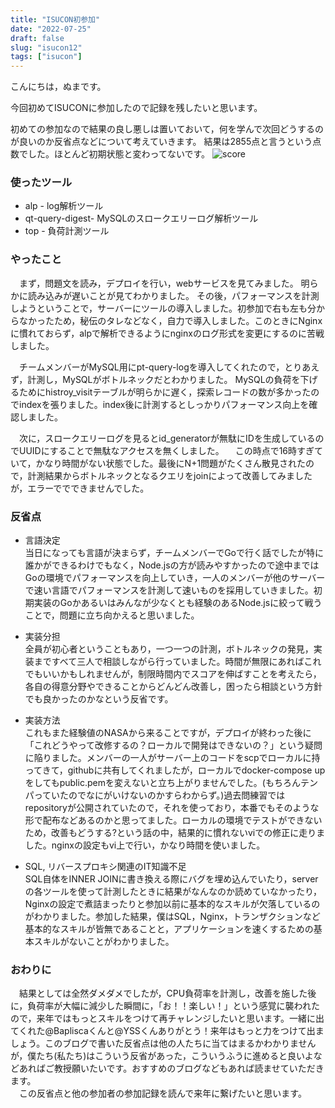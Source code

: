```yaml
---
title: "ISUCON初参加"
date: "2022-07-25"
draft: false
slug: "isucon12"
tags: ["isucon"]
---
```


こんにちは，ぬまです。

今回初めてISUCONに参加したので記録を残したいと思います。

初めての参加なので結果の良し悪しは置いておいて，何を学んで次回どうするのが良いのか反省点などについて考えていきます。
結果は2855点と言うという点数でした。ほとんど初期状態と変わってないです。
![score](/images/posts/isucon-score.png)

### 使ったツール
* alp - log解析ツール
* qt-query-digest- MySQLのスロークエリーログ解析ツール
* top - 負荷計測ツール

### やったこと  
　まず，問題文を読み，デプロイを行い，webサービスを見てみました。
明らかに読み込みが遅いことが見てわかりました。
その後，パフォーマンスを計測しようということで，サーバーにツールの導入しました。初参加で右も左も分からなかったため，秘伝のタレなどなく，自力で導入しました。このときにNginxに慣れておらず，alpで解析できるようにnginxのログ形式を変更にするのに苦戦しました。

　チームメンバーがMySQL用にpt-query-logを導入してくれたので，とりあえず，計測し，MySQLがボトルネックだとわかりました。
MySQLの負荷を下げるためにhistroy_visitテーブルが明らかに遅く，探索レコードの数が多かったのでindexを張りました。index後に計測するとしっかりパフォーマンス向上を確認しました。

　次に，スロークエリーログを見るとid_generatorが無駄にIDを生成しているのでUUIDにすることで無駄なアクセスを無くしました。
　この時点で16時すぎていて，かなり時間がない状態でした。最後にN+1問題がたくさん散見されたので，計測結果からボトルネックとなるクエリをjoinによって改善してみましたが，エラーででできませんでした。
　
### 反省点
* 言語決定  
当日になっても言語が決まらず，チームメンバーでGoで行く話でしたが特に誰かができるわけでもなく，Node.jsの方が読みやすかったので途中まではGoの環境でパフォーマンスを向上していき，一人のメンバーが他のサーバーで速い言語でパフォーマンスを計測して速いものを採用していきました。初期実装のGoかあるいはみんなが少なくとも経験のあるNode.jsに絞って戦うことで，問題に立ち向かえると思いました。  

* 実装分担  
全員が初心者ということもあり，一つ一つの計測，ボトルネックの発見，実装まですべて三人で相談しながら行っていました。時間が無限にあればこれでもいいかもしれませんが，制限時間内でスコアを伸ばすことを考えたら，各自の得意分野やできることからどんどん改善し，困ったら相談という方針でも良かったのかなという反省です。  

* 実装方法  
これもまた経験値のNASAから来ることですが，デプロイが終わった後に「これどうやって改修するの？ローカルで開発はできないの？」という疑問に陥りました。メンバーの一人がサーバー上のコードをscpでローカルに持ってきて，githubに共有してくれましたが，ローカルでdocker-compose upをしてもpublic.pemを変えないと立ち上がりませんでした。(もちろんテンパっていたのでなにがいけないのかすらわからず。)過去問練習ではrepositoryが公開されていたので，それを使っており，本番でもそのような形で配布などあるのかと思ってました。ローカルの環境でテストができないため，改善もどうする?という話の中，結果的に慣れないviでの修正に走りました。nginxの設定もvi上で行い，かなり時間を使いました。

* SQL, リバースプロキシ関連のIT知識不足  
SQL自体をINNER JOINに書き換える際にバグを埋め込んでいたり，serverの各ツールを使って計測したときに結果がなんなのか読めていなかったり，Nginxの設定で煮詰まったりと参加以前に基本的なスキルが欠落しているのがわかりました。参加した結果，僕はSQL，Nginx，トランザクションなど基本的なスキルが皆無であることと，アプリケーションを速くするための基本スキルがないことがわかりました。


### おわりに
　結果としては全然ダメダメでしたが，CPU負荷率を計測し，改善を施した後に，負荷率が大幅に減少した瞬間に，「お！！楽しい！」という感覚に襲われたので，来年ではもっとスキルをつけて再チャレンジしたいと思います。一緒に出てくれた@Bapliscaくんと@YSSくんありがとう！来年はもっと力をつけて出ましょう。このブログで書いた反省点は他の人たちに当てはまるかわかりませんが，僕たち(私たち)はこういう反省があった，こういうふうに進めると良いよなどあればご教授願いたいです。おすすめのブログなどもあれば読ませていただきます。  
　この反省点と他の参加者の参加記録を読んで来年に繋げたいと思います。


